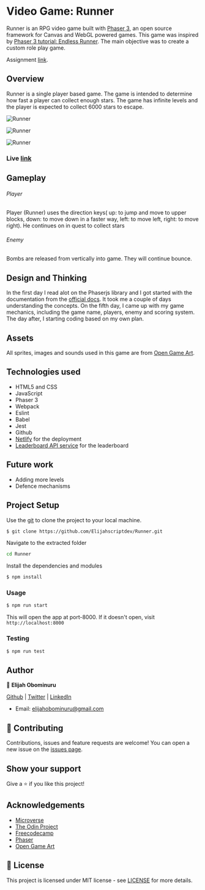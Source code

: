 # Video Game: Runner
Runner is an RPG video game built with [Phaser 3](https://phaser.io), an open source framework for Canvas and WebGL powered games. This game was inspired by [Phaser 3 tutorial: Endless Runner](http://phaser.io/tutorials/making-your-first-phaser-3-game/part1). The main objective was to create a custom role play game.

Assignment [link](https://www.notion.so/Platform-game-4a55a7d1fcc245bcb012c76814764712).

## Overview
Runner is a single player based game. The game is intended to determine how fast a player can collect enough stars. The game has infinite levels and the player is  expected to collect 6000 stars to escape.

![Runner](https://res.cloudinary.com/elijjaaahhhh/image/upload/v1597177072/Annotation_2020-08-11_205222_adwggq.png)

![Runner](https://res.cloudinary.com/elijjaaahhhh/image/upload/v1597177069/Annotation_2020-08-11_210641_jqrzhw.png)

![Runner](https://res.cloudinary.com/elijjaaahhhh/image/upload/v1597177070/Annotation_2020-08-11_210520_qj5ji5.png)

### Live [link](https://runner-rpg-game.netlify.app/)

## Gameplay
###### Player
Player (Runner) uses the direction keys( up: to jump and move to upper blocks, down: to move down in a faster way, left: to move left, right: to move right). He continues on in quest to collect stars

###### Enemy
Bombs are released from vertically into game. They will continue bounce.


## Design and Thinking
In the first day I read alot on the Phaserjs library and I got started with the documentation from the [official docs](https://photonstorm.github.io/phaser3-docs/). It took me a couple of days understanding the concepts.
On the fifth day, I came up with my game mechanics, including the game name, players, enemy and scoring system. The day after, I starting coding based on my own plan.

## Assets
All sprites, images and sounds used in this game are from [Open Game Art](https://opengameart.org).

## Technologies used
* HTML5 and CSS
* JavaScript
* Phaser 3
* Webpack
* Eslint
* Babel
* Jest
* Github
* [Netlify](https://app.netlify.com/) for the deployment
* [Leaderboard API service](https://www.notion.so/Leaderboard-API-service-24c0c3c116974ac49488d4eb0267ade3) for the leaderboard

## Future work
- Adding more levels
- Defence mechanisms

## Project Setup

Use the [git](https://git-scm.com/downloads) to clone the project to your local machine.
```sh
$ git clone https://github.com/Elijahscriptdev/Runner.git
```

Navigate to the extracted folder
```sh 
cd Runner
```

Install the dependencies and modules
```sh
$ npm install
```

### Usage
```sh
$ npm run start
```
This will open the app at port-8000. If it doesn't open, visit ```http://localhost:8000```

### Testing

```sh
$ npm run test
```

## Author

👤 **Elijah Obominuru**

[Github](https://github.com/Elijahscriptdev) | [Twitter](https://twitter.com/ElijahObominuru) | [LinkedIn](https://www.linkedin.com/in/elijah-obominuru-0b730b143/)
- Email: elijahobominuru@gmail.com

## 🤝 Contributing

Contributions, issues and feature requests are welcome!
You can open a new issue on the [issues page](https://github.com/Elijahscriptdev/Runner/issues).

## Show your support

Give a ⭐️ if you like this project!

## Acknowledgements
- [Microverse](https://www.microverse.org/)
- [The Odin Project](https://www.theodinproject.com/)
- [Freecodecamp](http://freecodecamp.org/)
- [Phaser](https://phaser.io)
- [Open Game Art](https://opengameart.org)

## 📝 License

This project is licensed under MIT license - see [LICENSE](/LICENSE) for more details.
